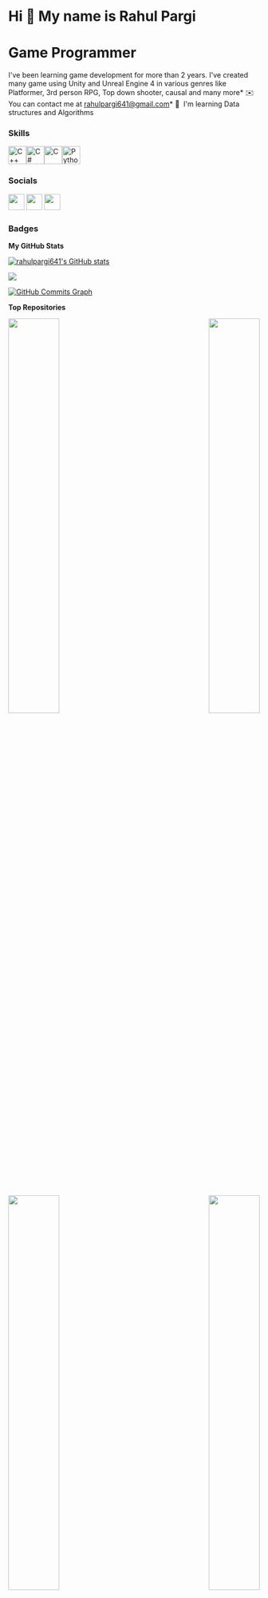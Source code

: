 # Hi 👋 My name is Rahul Pargi
# Game Programmer
I've been learning game development for more than 2 years. I've created many game using Unity and Unreal Engine 4 in various genres like Platformer, 3rd person RPG, Top down shooter, causal and many more* ✉️  You can contact me at [rahulpargi641@gmail.com](mailto:rahulpargi641@gmail.com)* 🧠  I'm learning Data structures and Algorithms
### Skills


<p align="left">
<a href="https://docs.microsoft.com/en-us/cpp/?view=msvc-170" target="_blank" rel="noreferrer"><img src="https://raw.githubusercontent.com/danielcranney/readme-generator/main/public/icons/skills/cplusplus-colored.svg" width="36" height="36" alt="C++" /></a><a href="https://docs.microsoft.com/en-us/dotnet/csharp/" target="_blank" rel="noreferrer"><img src="https://raw.githubusercontent.com/danielcranney/readme-generator/main/public/icons/skills/csharp-colored.svg" width="36" height="36" alt="C#" /></a><a href="https://docs.microsoft.com/en-us/cpp/?view=msvc-170" target="_blank" rel="noreferrer"><img src="https://raw.githubusercontent.com/danielcranney/readme-generator/main/public/icons/skills/c-colored.svg" width="36" height="36" alt="C" /></a><a href="https://www.python.org/" target="_blank" rel="noreferrer"><img src="https://raw.githubusercontent.com/danielcranney/readme-generator/main/public/icons/skills/python-colored.svg" width="36" height="36" alt="Python" /></a></p>

### Socials<p align="left"> <a href="https://discord.com/users/rahulpargi641" target="_blank" rel="noreferrer"><img src="https://raw.githubusercontent.com/danielcranney/readme-generator/main/public/icons/socials/discord.svg" width="32" height="32" /></a> <a href="https://www.github.com/rahulpargi641" target="_blank" rel="noreferrer"><img src="https://raw.githubusercontent.com/danielcranney/readme-generator/main/public/icons/socials/github.svg" width="32" height="32" /></a> <a href="https://www.linkedin.com/in/rahulpargi641" target="_blank" rel="noreferrer"><img src="https://raw.githubusercontent.com/danielcranney/readme-generator/main/public/icons/socials/linkedin.svg" width="32" height="32" /></a></p>

### Badges

<b>My GitHub Stats</b>

<a href="http://www.github.com/rahulpargi641"><img src="https://github-readme-stats.vercel.app/api?username=rahulpargi641&show_icons=true&hide=&count_private=true&title_color=0891b2&text_color=ffffff&icon_color=0891b2&bg_color=1c1917&hide_border=true&show_icons=true" alt="rahulpargi641's GitHub stats" /></a>

<a href="http://www.github.com/rahulpargi641"><img src="https://github-readme-streak-stats.herokuapp.com/?user=rahulpargi641&stroke=ffffff&background=1c1917&ring=0891b2&fire=0891b2&currStreakNum=ffffff&currStreakLabel=0891b2&sideNums=ffffff&sideLabels=ffffff&dates=ffffff&hide_border=true" /></a>

<a href="http://www.github.com/rahulpargi641"><img src="https://github-readme-activity-graph.cyclic.app/graph?username=rahulpargi641&bg_color=1c1917&color=ffffff&line=0891b2&point=ffffff&area_color=1c1917&area=true&hide_border=true&custom_title=GitHub%20Commits%20Graph" alt="GitHub Commits Graph" /></a>

<b>Top Repositories</b>

<div width="100%" align="center"><a href="https://github.com/rahulpargi641/3rd-Person-RPG" align="left"><img align="left" width="45%" src="https://github-readme-stats.vercel.app/api/pin/?username=rahulpargi641&repo=3rd-Person-RPG&title_color=0891b2&text_color=ffffff&icon_color=0891b2&bg_color=1c1917&hide_border=true&locale=en" /></a><a href="https://github.com/rahulpargi641/Endless-Runner" align="right"><img align="right" width="45%" src="https://github-readme-stats.vercel.app/api/pin/?username=rahulpargi641&repo=Endless-Runner&title_color=0891b2&text_color=ffffff&icon_color=0891b2&bg_color=1c1917&hide_border=true&locale=en" /></a></div><br /><br /><br /><br /><br /><br /><br />

<br /><br /><br /><br /><br />

<div width="100%" align="center"><a href="https://github.com/rahulpargi641/Realm-Rush" align="left"><img align="left" width="45%" src="https://github-readme-stats.vercel.app/api/pin/?username=rahulpargi641&repo=Realm-Rush&title_color=0891b2&text_color=ffffff&icon_color=0891b2&bg_color=1c1917&hide_border=true&locale=en" /></a><a href="https://github.com/rahulpargi641/TileVania" align="right"><img align="right" width="45%" src="https://github-readme-stats.vercel.app/api/pin/?username=rahulpargi641&repo=TileVania&title_color=0891b2&text_color=ffffff&icon_color=0891b2&bg_color=1c1917&hide_border=true&locale=en" /></a></div>
